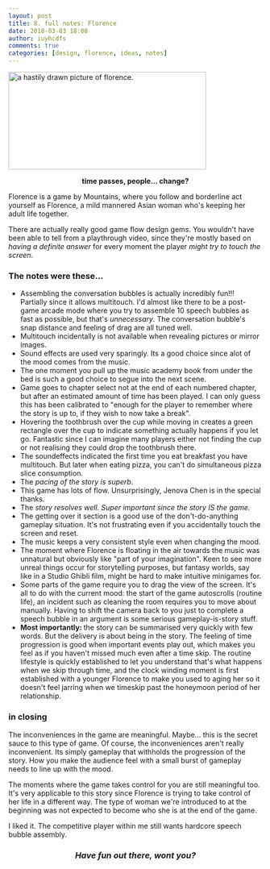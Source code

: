 ```yaml
---
layout: post
title: 8. full notes: Florence
date: 2018-03-03 18:08
author: iuyhcdfs
comments: true
categories: [design, florence, ideas, notes]
---
```

<img class="  wp-image-271 aligncenter" src="https://iuondesign.files.wordpress.com/2018/03/quickflorence.png" alt="a hastily drawn picture of florence." width="392" height="194" />
<p style="text-align:center;"><strong>time passes, people... change?</strong></p>
<p style="text-align:left;">Florence is a game by Mountains, where you follow and borderline act yourself as Florence, a mild mannered Asian woman who's keeping her adult life together.</p>
<p style="text-align:left;">There are actually really good game flow design gems.
You wouldn't have been able to tell from a playthrough video, since they're mostly based on <em>having a definite answer</em> for every moment the player <em>might try to touch the screen</em>.</p>

<h3><strong>The notes were these...</strong><!--more--></h3>
<ul>
	<li>Assembling the conversation bubbles is actually incredibly fun!!! Partially since it allows multitouch. I'd almost like there to be a post-game arcade mode where you try to assemble 10 speech bubbles as fast as possible, but that's <em>unnecessary</em>.
The conversation bubble's snap distance and feeling of drag are all tuned well.</li>
	<li>Multitouch incidentally is not available when revealing pictures or mirror images.</li>
	<li>Sound effects are used very sparingly. Its a good choice since alot of the mood comes from the music.</li>
	<li>The one moment you pull up the music academy book from under the bed is such a good choice to segue into the next scene.</li>
	<li>Game goes to chapter select not at the end of each numbered chapter, but after an estimated amount of time has been played.
I can only guess this has been calibrated to "enough for the player to remember where the story is up to, if they wish to now take a break".</li>
	<li>Hovering the toothbrush over the cup while moving in creates a green rectangle over the cup to indicate something actually happens if you let go. Fantastic since I can imagine many players either not finding the cup or not realising they could drop the toothbrush there.</li>
	<li>The soundeffects indicated the first time you eat breakfast you have multitouch. But later when eating pizza, you can't do simultaneous pizza slice consumption.</li>
	<li>The <em>pacing of the story is superb</em>.</li>
	<li>This game has lots of flow. Unsurprisingly, Jenova Chen is in the special thanks.</li>
	<li>The <em>story resolves well. Super important since the story IS the game.</em></li>
	<li>The getting over it section is a good use of the don't-do-anything gameplay situation. It's not frustrating even if you accidentally touch the screen and reset.</li>
	<li>The music keeps a very consistent style even when changing the mood.</li>
	<li>The moment where Florence is floating in the air towards the music was unnatural but obviously like "part of your imagination".
Keen to see more unreal things occur for storytelling purposes, but fantasy worlds, say like in a Studio Ghibli film, might be hard to make intuitive minigames for.</li>
	<li>Some parts of the game require you to drag the view of the screen. It's all to do with the current mood: the start of the game autoscrolls (routine life), an incident such as cleaning the room requires you to move about manually. Having to shift the camera back to you just to complete a speech bubble in an argument is some serious gameplay-is-story stuff.</li>
	<li><strong>Most importantly: </strong>the story can be summarised very quickly with few words. But the delivery is about being in the story. The feeling of time progression is good when important events play out, which makes you feel as if you haven't missed much even after a time skip. The routine lifestyle is quickly established to let you understand that's what happens when we skip through time, and the clock winding moment is first established with a younger Florence to make you used to aging her so it doesn't feel jarring when we timeskip past the honeymoon period of her relationship.</li>
</ul>
<h3><strong>in closing</strong></h3>
The inconveniences in the game are meaningful. Maybe... this is the secret sauce to this type of game. Of course, the inconveniences aren't really inconvenient. Its simply gameplay that withholds the progression of the story. How you make the audience feel with a small burst of gameplay needs to line up with the mood.

The moments where the game takes control for you are still meaningful too. It's very applicable to this story since Florence is trying to take control of her life in a different way. The type of woman we're introduced to at the beginning was not expected to become who she is at the end of the game.

I liked it. The competitive player within me still wants hardcore speech bubble assembly.
<h3 style="text-align:center;"><em><strong>Have fun out there, wont you?</strong></em></h3>
&nbsp;

